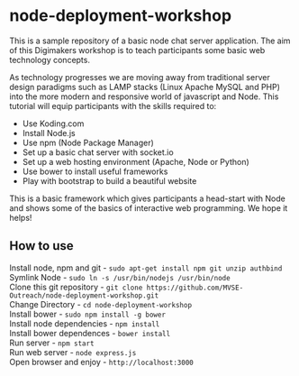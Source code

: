 # node-deployment-workshop

This is a sample repository of a basic node chat server application. The aim of this Digimakers workshop is to teach participants some basic web technology concepts.

As technology progresses we are moving away from traditional server design paradigms such as LAMP stacks (Linux Apache MySQL and PHP) into the more modern and responsive world of javascript and Node. This tutorial will equip participants with the skills required to:

- Use Koding.com
- Install Node.js
- Use npm (Node Package Manager)
- Set up a basic chat server with socket.io
- Set up a web hosting environment (Apache, Node or Python)
- Use bower to install useful frameworks
- Play with bootstrap to build a beautiful website

This is a basic framework which gives participants a head-start with Node and shows some of the basics of interactive web programming. We hope it helps!

## How to use

Install node, npm and git - `sudo apt-get install npm git unzip authbind`  
Symlink Node - `sudo ln -s /usr/bin/nodejs /usr/bin/node`  
Clone this git repository - `git clone https://github.com/MVSE-Outreach/node-deployment-workshop.git`  
Change Directory - `cd node-deployment-workshop`  
Install bower - `sudo npm install -g bower`  
Install node dependencies - `npm install`  
Install bower dependences - `bower install`  
Run server - `npm start`  
Run web server - `node express.js`  
Open browser and enjoy - `http://localhost:3000`  
